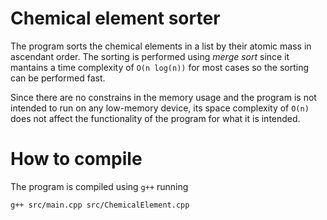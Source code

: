 # Chemical element sorter
The program sorts the chemical elements in a list by their atomic mass in
ascendant order. The sorting is performed using *merge sort* since it mantains
a time complexity of `O(n log(n))` for most cases so the sorting can be
performed fast. 

Since there are no constrains in the memory usage and the program is not
intended to run on any low-memory device, its space complexity of `O(n)` does
not affect the functionality of the program for what it is intended.

# How to compile
The program is compiled using `g++` running
```sh
g++ src/main.cpp src/ChemicalElement.cpp
```

